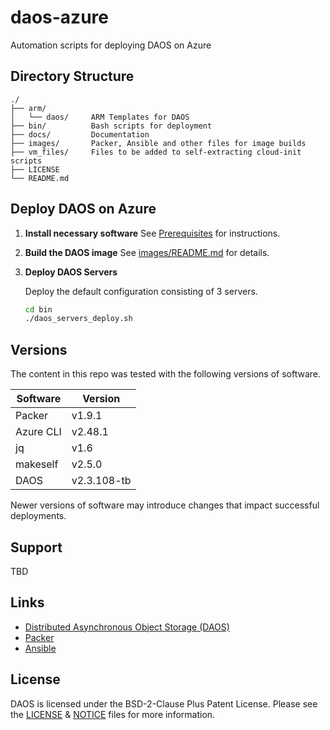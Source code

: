 # daos-azure

Automation scripts for deploying DAOS on Azure

## Directory Structure

```
./
├── arm/
│   └── daos/     ARM Templates for DAOS
├── bin/          Bash scripts for deployment
├── docs/         Documentation
├── images/       Packer, Ansible and other files for image builds
├── vm_files/     Files to be added to self-extracting cloud-init scripts
├── LICENSE
└── README.md
```

## Deploy DAOS on Azure

1. **Install necessary software**
   See [Prerequisites](./docs/prerequisites.md) for instructions.

2. **Build the DAOS image**
   See [images/README.md](./images/README.md) for details.

3. **Deploy DAOS Servers**

   Deploy the default configuration consisting of 3 servers.

   ```bash
   cd bin
   ./daos_servers_deploy.sh
   ```

## Versions

The content in this repo was tested with the following versions of software.

| Software  | Version     |
| --------- | ----------- |
| Packer    | v1.9.1      |
| Azure CLI | v2.48.1     |
| jq        | v1.6        |
| makeself  | v2.5.0      |
| DAOS      | v2.3.108-tb |

Newer versions of software may introduce changes that impact successful deployments.

## Support

TBD

## Links

- [Distributed Asynchronous Object Storage (DAOS)](https://docs.daos.io/)
- [Packer](https://www.packer.io/)
- [Ansible](https://docs.ansible.com/ansible/latest/)

## License

DAOS is licensed under the BSD-2-Clause Plus Patent License. Please see the [LICENSE](./LICENSE) & [NOTICE](./NOTICE) files for more information.
